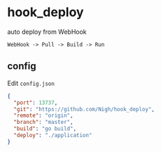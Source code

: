 # hook_deploy

auto deploy from WebHook

`WebHook -> Pull -> Build -> Run`

## config

Edit `config.json`

```json
{
  "port": 13737,
  "git": "https://github.com/Nigh/hook_deploy",
  "remote": "origin",
  "branch": "master",
  "build": "go build",
  "deploy": "./application"
}
```
